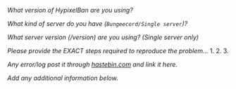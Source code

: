 _What version of HypixelBan are you using?_
 
 
_What kind of server do you have (`Bungeecord/Single server`)?_
 
 
_What server version (/version) are you using? (Single server only)_


_Please provide the EXACT steps required to reproduce the problem..._
1.
2.
3.

_Any error/log post it through [hastebin.com](http://hastebin.com) and link it here._


_Add any additional information below._